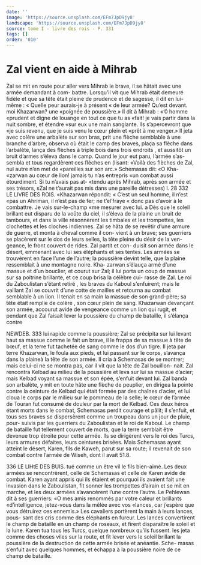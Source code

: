 ```yaml
---
date: ''
image: 'https://source.unsplash.com/EFm7JpD9jy8'
landscape: 'https://source.unsplash.com/EFm7JpD9jy8'
source: tome I - livre des rois - P. 331
tags: []
order: '010'
---
```


# Zal vient en aide à Mihrab

Zal se mit en route pour aller vers Mihrab le brave, il se hâtait avec une armée demandant à com- battre. Lorsqu’il vit que Mihrab était demeuré fidèle
et que sa tête était pleine de prudence et de sagesse,
il dit en lui-même : « Quelle peur aurais-je à présent « de leur armée? Qu’est devant. moi Khazarwan? une «poignée de poussière.» Il dit à Mihrab : «’0 homme
«prudent et digne de louange en tout ce que tu as «fait! je vais partir dans la nuit sombre, et étendre «sur eux une main sanglante. Ils s’apercevront que «je suis revenu, que je suis venu le cœur plein et «prêt à me venger.» Il jeta avec colère une arbalète
sur son bras, prit une flèche semblable à une branche d’arbre, observa où était le camp des braves, plaça sa flèche dans l’arbalète, lança des flèches à triple bois
dans trois endroits , et aussitôt un bruit d’armes s’éleva
dans le camp. Quand le jour eut paru, l’armée s’as-
sembla et tous regardèrent ces flèches en (lisant: «Voilà des flèches de Zal, nul autre n’en met de «pareilles sur son arc.» Schemasas dit: «O Kha- «zarwan au cœur de lion! jamais tu n’as entrepris «un combat aussi étourdiment. Si tu n’avais pas at- «tendu après Mihrab, après son armée et ses trésors,
sZal ne t’aurait pas mis dans une pareille détresses)
l. 28
332 LE LIVRE DES ROIS. «Khazarwan répondit: « C’est un seul homme, il n’est
«pas un Ahriman, il n’est pas de fer; ne t’el’fraye
« donc pas d’avoir à le combattre. Je vais sur-le-champ
«me mesurer avec lui. a Dès que le soleil brillant eut disparu de la voûte du ciel, il s’éleva de la plaine
un bruit de tambours, et dans la ville résonnèrent
les timbales et les trompettes, les clochettes et les cloches indiennes. Zal se hâta de se revêtir d’une armure de guerre, et monta à cheval comme il con- vient à un brave; ses guerriers se placèrent sur le dos de leurs selles, la tête pleine du désir de la ven- geance, le front couvert de rides. Zal partit et con- duisit son armée dans le désert, emmenant avec lui
ses éléphants et ses tentes. Les armées se trouvèrent
en face l’une de l’autre; la poussière devint telle,
que la plaine ressemblait à une montagne noire. Kha- zarwan s’élauça armé d’une massue et d’un bouclier,
et courut sur Zal; il lui porta un coup de massue sur sa poitrine brillante, et ce coup brisa la célèbre cui- rasse de Zal. Le roi du Zaboulistan s’étant retiré ,
les braves du Kaboul s’enfuirent; mais le vaillant
Zal se couvrit d’une cotte de mailles et retourna au combat semblable à un lion. Il tenait en sa main la massue de son grand-père; sa tête était remplie de colère , son cœur plein de sang. Khazarwan devançant son armée, accourut avide de vengeance comme un
lion qui rugit, et pendant que Zal faisait lever la poussière du champ de bataille, il s’élança contre

NEWDEB. 333 lui rapide comme la poussière; Zal se précipita sur lui
levant haut sa massue comme le fait un brave, il le frappa de sa massue à tête de bœuf, et la terre fut tachetée de sang comme le dos d’un tigre. Il jeta par
terre Khazarwan, le foula aux pieds, et lui passant sur le corps, s’avança dans la plaineà la tête de son armée.
Il cria à Schemasas de se montrer; mais celui-ci ne se montra pas, car il vit que la tête de Zal bouillon- nait. Zal rencontra Kelbad au milieu de la poussière et leva sur lui sa massue d’acier; mais Kelbad voyant sa massue et son épée, s’enfuit devant lui. Zal banda
son arbalète, y mit en toute hâte une flèche de peuplier, en dirigea la pointe contre la ceinture de Kelbad qui était formée par des chaînes d’acier, et
lui cloua le corps par le milieu sur le pommeau de la selle; le cœur de l’armée de Touran fut consumé de
douleur par la mort de Kelbad. Ces deux héros étant morts dans le combat, Schemasas perdit courage et pâlit; il s’enfuit, et tous ses braves se dispersèrent
comme un troupeau dans un jour de pluie, pour- suivis par les guerriers du Zaboulistan et le roi de Kaboul. Le champ de bataille fut tellement couvert de morts, que la terre semblait être devenue trop étroite pour cette armée. Ils se dirigèrent vers le roi
des Turcs, leurs armures défaites, leurs ceintures brisées. Mais Schemasas ayant atteint le désert, Karen, fils de Kaweh, parut sur sa route; il revenait de son combat contre l’armée de Wiseh, dont il avait
51.8.

336 LE LlHtE DES BUIS.
tué comme un être vil le fils bien-aimé. Les deux armées se rencontrèrent, celle de Schemasas et celle
de Karen avide de combat. Karen ayant appris qui ils étaient et pourquoi ils avaient fait une invasion dans
le Zaboulistan, fit sonner les trompettes d’airain et
se mit en marche, et les deux armées s’avancèrent
l’une contre l’autre. Le Pehlewan dit à ses guerriers:
«O mes amis renommés par votre caleur et brillants «d’intelligence, jetez-vous dans la mêlée avec vos
«lances, car j’espère que vous détruirez ces ennemis.»
Les cavaliers portèrent la main à leurs lances, pous- sant des cris comme des éléphants en fureur. Les lances convertirent le champ de bataille en un champ de roseaux, et firent disparaître le soleil et la lune. Karen tua tous les Turcs, quelque nombreux qu’ils fussent. les jeta comme des choses viles sur la route, et fit lever vers le soleil brillant la poussière de la destruction de cette armée brisée et anéantie. Sche-
masas s’enfuit avec quelques hommes, et échappa
à la poussière noire de ce champ de bataille.

